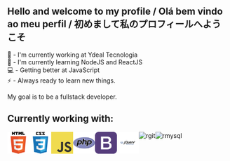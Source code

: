 ## Hello and welcome to my profile / Olá bem vindo ao meu perfil / 初めまして私のプロフィールへようこそ
  
  🔭 - I'm currently working at Ydeal Tecnologia <br>
  🌱 - I'm currently learning NodeJS and ReactJS <br>
  💻 - Getting better at JavaScript <br>
  ⚡ - Always ready to learn new things.
  
  My goal is to be a fullstack developer.

## Currently working with:
<div>
  <img align="left" alt="rhtml" height="50" widht="50" src="https://raw.githubusercontent.com/github/explore/80688e429a7d4ef2fca1e82350fe8e3517d3494d/topics/html/html.png">
  <img align="left" alt="rcss" height="50" widht="50" src="https://raw.githubusercontent.com/github/explore/80688e429a7d4ef2fca1e82350fe8e3517d3494d/topics/css/css.png">
  <img align="left" alt="rjs" height="50" widht="50" src="https://raw.githubusercontent.com/github/explore/80688e429a7d4ef2fca1e82350fe8e3517d3494d/topics/javascript/javascript.png">
  <img align="left" alt="rphp" height="50" widht="50" src="https://raw.githubusercontent.com/github/explore/80688e429a7d4ef2fca1e82350fe8e3517d3494d/topics/php/php.png">
  <img align="left" alt="rbts" height="50" widht="50" src="https://raw.githubusercontent.com/github/explore/80688e429a7d4ef2fca1e82350fe8e3517d3494d/topics/bootstrap/bootstrap.png">
  <img align="left" alt="rjqry" height="50" widht="50" src="https://raw.githubusercontent.com/github/explore/80688e429a7d4ef2fca1e82350fe8e3517d3494d/topics/jquery/jquery.png">
  <img align="left" alt="rgit" height="40" widht="30" src="https://camo.githubusercontent.com/4ceb7b3591c51a5dda2123470c84f562e947c32d46c9f32759d906b20a819a11/68747470733a2f2f75706c6f61642e77696b696d656469612e6f72672f77696b6970656469612f636f6d6d6f6e732f7468756d622f652f65302f4769742d6c6f676f2e7376672f3132383070782d4769742d6c6f676f2e7376672e706e67">
  <img align="left" alt="rmysql" height="60" widht="40" src="https://camo.githubusercontent.com/c1d03ebc69b18b1e8ad97faedc0c4f8cb3f6fcd338b1a5a91371ec82f5fe8eb9/68747470733a2f2f6d61726361732d6c6f676f732e6e65742f77702d636f6e74656e742f75706c6f6164732f323032302f31312f4d7953514c2d6c6f676f2e706e67">
</div>
